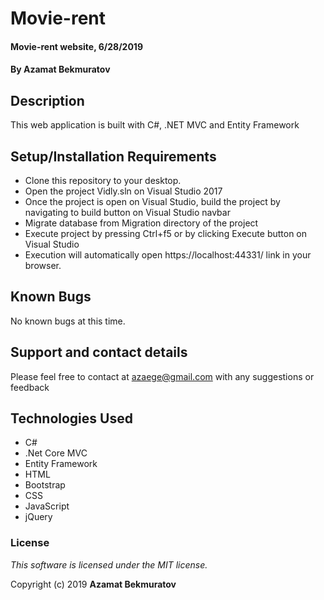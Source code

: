# Movie-rent

#### Movie-rent website, 6/28/2019

#### By **Azamat Bekmuratov**

## Description

This web application is built with C#, .NET MVC and Entity Framework

## Setup/Installation Requirements

- Clone this repository to your desktop.
- Open the project Vidly.sln on Visual Studio 2017
- Once the project is open on Visual Studio, build the project by navigating to build button on Visual Studio navbar
- Migrate database from Migration directory of the project
- Execute project by pressing Ctrl+f5 or by clicking Execute button on Visual Studio
- Execution will automatically open https://localhost:44331/ link in your browser.

## Known Bugs

No known bugs at this time.

## Support and contact details

Please feel free to contact at azaege@gmail.com with any suggestions or feedback

## Technologies Used

- C#
- .Net Core MVC
- Entity Framework
- HTML
- Bootstrap
- CSS
- JavaScript
- jQuery

### License

_This software is licensed under the MIT license._

Copyright (c) 2019 **Azamat Bekmuratov**
